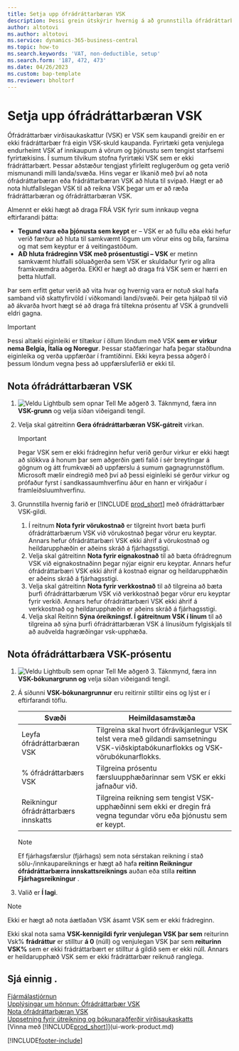 ```yaml
---
title: Setja upp ófrádráttarbæran VSK
description: Þessi grein útskýrir hvernig á að grunnstilla ófrádráttarbæran VSK í Microsoft Dynamics 365 Business Central.
author: altotovi
ms.author: altotovi
ms.service: dynamics-365-business-central
ms.topic: how-to
ms.search.keywords: 'VAT, non-deductible, setup'
ms.search.form: '187, 472, 473'
ms.date: 04/26/2023
ms.custom: bap-template
ms.reviewer: bholtorf
---
```


# <a name="set-up-nondeductible-vat"></a>Setja upp ófrádráttarbæran VSK

Ófrádráttarbær virðisaukaskattur (VSK) er VSK sem kaupandi greiðir en er ekki frádráttarbær frá eigin VSK-skuld kaupanda. Fyrirtæki geta venjulega endurheimt VSK af innkaupum á vörum og þjónustu sem tengist starfsemi fyrirtækisins. Í sumum tilvikum stofna fyrirtæki VSK sem er ekki frádráttarbært. Þessar aðstæður tengjast yfirleitt reglugerðum og geta verið mismunandi milli landa/svæða. Hins vegar er líkanið með því að nota ófrádráttarbæran eða frádráttarbæran VSK að hluta til svipað. Hægt er að nota hlutfallslegan VSK til að reikna VSK þegar um er að ræða frádráttarbæran og ófrádráttarbæran VSK.

Almennt er ekki hægt að draga FRÁ VSK fyrir sum innkaup vegna eftirfarandi þátta:

- **Tegund vara eða þjónusta sem keypt**  er – VSK er að fullu eða ekki hefur verið færður að hluta til samkvæmt lögum um vörur eins og bíla, farsíma og mat sem keyptur er á veitingastöðum.
- **AÐ hluta frádreginn VSK með prósentustigi – VSK**  er metinn samkvæmt hlutfalli söluaðgerða sem VSK er skuldaður fyrir og allra framkvæmdra aðgerða. EKKI er hægt að draga frá VSK sem er hærri en þetta hlutfall.

Þar sem erfitt getur verið að vita hvar og hvernig vara er notuð skal hafa samband við skattyfirvöld í viðkomandi landi/svæði. Þeir geta hjálpað til við að ákvarða hvort hægt sé að draga frá tiltekna prósentu af VSK á grundvelli eldri gagna.

> [!IMPORTANT]
> Þessi altæki eiginleiki er tiltækur í öllum löndum með VSK **sem er virkur nema Belgía, Ítalía og Noregur**. Þessar staðfæringar hafa þegar staðbundna eiginleika og verða uppfærðar í framtíðinni. Ekki keyra þessa aðgerð í þessum löndum vegna þess að uppfærsluferlið er ekki til.

## <a name="use-nondeductible-vat"></a>Nota ófrádráttarbæran VSK

1.  ![Veldu Lightbulb sem opnar Tell Me aðgerð 3.](media/ui-search/search_small.png "Segðu mér hvað þú vilt gera") Táknmynd, færa inn **VSK-grunn** og velja síðan viðeigandi tengil.
2. Velja skal gátreitinn **Gera ófrádráttarbæran VSK-gátreit** virkan.

    > [!IMPORTANT]
    > Þegar VSK sem er ekki frádreginn hefur verið gerður virkur er ekki hægt að slökkva á honum þar sem aðgerðin gæti falið í sér breytingar á gögnum og átt frumkvæði að uppfærslu á sumum gagnagrunnstöflum. Microsoft mælir eindregið með því að þessi eiginleiki sé gerður virkur og prófaður fyrst í sandkassaumhverfinu áður en hann er virkjaður í framleiðsluumhverfinu.

3. Grunnstilla hvernig farið er [!INCLUDE [prod_short](includes/prod_short.md)] með ófrádráttarbær VSK-gildi.

    1. Í reitnum **Nota fyrir vörukostnað** er tilgreint hvort bæta þurfi ófrádráttarbærum VSK við vörukostnað þegar vörur eru keyptar. Annars hefur ófrádráttarbæri VSK ekki áhrif á vörukostnað og heildarupphæðin er aðeins skráð á fjárhagsstigi.
    2. Velja skal gátreitinn **Nota fyrir eignakostnað** til að bæta ófrádregnum VSK við eignakostnaðinn þegar nýjar eignir eru keyptar. Annars hefur ófrádráttarbæri VSK ekki áhrif á kostnað eignar og heildarupphæðin er aðeins skráð á fjárhagsstigi.
    3. Velja skal gátreitinn **Nota fyrir verkkostnað** til að tilgreina að bæta þurfi ófrádráttarbærum VSK við verkkostnað þegar vörur eru keyptar fyrir verkið. Annars hefur ófrádráttarbæri VSK ekki áhrif á verkkostnað og heildarupphæðin er aðeins skráð á fjárhagsstigi.
    4. Velja skal Reitinn **Sýna óreikningsf. Í gátreitnum VSK í línum** til að tilgreina að sýna þurfi ófrádráttarbæran VSK á línusíðum fylgiskjals til að auðvelda hagræðingar vsk-upphæða.

## <a name="use-the-nondeductible-vat-percentage"></a>Nota ófrádráttarbæra VSK-prósentu

1.  ![Veldu Lightbulb sem opnar Tell Me aðgerð 3.](media/ui-search/search_small.png "Segðu mér hvað þú vilt gera") Táknmynd, færa inn **VSK-bókunargrunn og** velja síðan viðeigandi tengil.
2. Á síðunni **VSK-bókunargrunnur** eru reitirnir stilltir eins og lýst er í eftirfarandi töflu.

    | Svæði | Heimildasamstæða |
    |-------|-------------|
    | Leyfa ófrádráttarbæran VSK | Tilgreina skal hvort ófrávíkjanlegur VSK telst vera með gildandi samsetningu VSK-viðskiptabókunarflokks og VSK-vörubókunarflokks. |
    | % ófrádráttarbærs VSK | Tilgreina prósentu færsluupphæðarinnar sem VSK er ekki jafnaður við. |
    | Reikningur ófrádráttarbærs innskatts | Tilgreina reikning sem tengist VSK-upphæðinni sem ekki er dregin frá vegna tegundar vöru eða þjónustu sem er keypt. |

    > [!NOTE]
    > Ef fjárhagsfærslur (fjárhags) sem nota sérstakan reikning í stað sölu-/innkaupareiknings er hægt að hafa **reitinn Reikningur ófrádráttarbærra innskattsreiknings** auðan eða stilla **reitinn Fjárhagsreikningur** .

3. Valið er **Í lagi**.

> [!NOTE]
> Ekki er hægt að nota áætlaðan VSK ásamt VSK sem er ekki frádreginn.
>
> Ekki skal nota sama **VSK-kennigildi fyrir venjulegan VSK þar sem** reiturinn Vsk% **frádráttur** er stilltur **á 0** (núll) og venjulegan VSK þar sem **reiturinn VSK%** sem er ekki frádráttarbært er stilltur á gildið sem er ekki núll. Annars er heildarupphæð VSK sem er ekki frádráttarbær reiknuð ranglega.

## <a name="see-also"></a>Sjá einnig .

[Fjármálastjórnun](finance.md)  
[Upplýsingar um hönnun: Ófrádráttarbær VSK](design-details-nondeductible-vat.md)  
[Nota ófrádráttarbæran VSK](finance-how-use-non-deductible-vat.md)  
[Uppsetning fyrir útreikning og bókunaraðferðir virðisaukaskatts](finance-setup-vat.md)  
[Vinna með [!INCLUDE[prod_short](includes/prod_short.md)]](ui-work-product.md)  

[!INCLUDE[footer-include](includes/footer-banner.md)]
